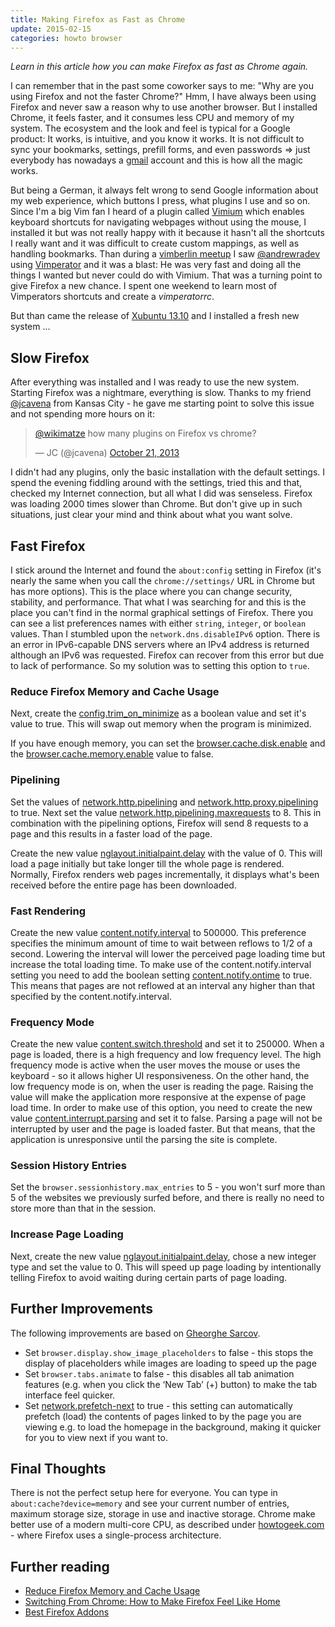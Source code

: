 ```yaml
---
title: Making Firefox as Fast as Chrome
update: 2015-02-15
categories: howto browser
---
```


*Learn in this article how you can make Firefox as fast as Chrome again.*

I can remember that in the past some coworker says to me: "Why are you using Firefox and not the faster Chrome?" Hmm, I have always been using Firefox and never saw a reason why to use another browser. But I installed Chrome, it feels faster, and it consumes less CPU and memory of my system. The ecosystem and the look and feel is typical for a Google product: It works, is intuitive, and you know it works. It is not difficult to sync your bookmarks, settings, prefill forms, and even passwords => just everybody has nowadays a [gmail](https://mail.google.com) account and this is how all the magic works.


But being a German, it always felt wrong to send Google information about my web experience, which buttons I press, what plugins I use and so on. Since I'm a big Vim fan I heard of a plugin called [Vimium](https://chrome.google.com/webstore/detail/vimium/dbepggeogbaibhgnhhndojpepiihcmeb?hl=en) which enables keyboard shortcuts for navigating webpages without using the mouse, I installed it but was not really happy with it because it hasn't all the shortcuts I really want and it was difficult to create custom mappings, as well as handling bookmarks. Than during a [vimberlin meetup](http://vimberlin.de/) I saw [@andrewradev](https://twitter.com/andrewradev) using [Vimperator](http://www.vimperator.org/vimperator) and it was a blast: He was very fast and doing all the things I wanted but never could do with Vimium. That was a turning point to give Firefox a new chance. I spent one weekend to learn most of Vimperators shortcuts and create a *vimperatorrc*.


But than came the release of [Xubuntu 13.10](http://xubuntu.org/news/saucy-salamander-final/) and I installed a fresh new system ...


## Slow Firefox

After everything was installed and I was ready to use the new system. Starting Firefox was a nightmare, everything is slow. Thanks to my friend [@jcavena](https://twitter.com/jcavena) from Kansas City - he gave me starting point to solve this issue and not spending more hours on it:


<blockquote class="twitter-tweet"><p><a href="https://twitter.com/wikimatze">@wikimatze</a> how many plugins on Firefox vs chrome?</p>&mdash; JC (@jcavena) <a href="https://twitter.com/jcavena/statuses/392387457745821696">October 21, 2013</a></blockquote>
<script async src="//platform.twitter.com/widgets.js" charset="utf-8"></script>


I didn't had any plugins, only the basic installation with the default settings. I spend the evening fiddling around with the settings, tried this and that, checked my Internet connection, but all what I did was senseless. Firefox was loading 2000 times slower than Chrome. But don't give up in such situations, just clear your mind and think about what you want solve.


## Fast Firefox

I stick around the Internet and found the `about:config` setting in Firefox (it's nearly the same when you call the `chrome://settings/` URL in Chrome but has more options). This is the place where you can change security, stability, and performance. That what I was searching for and this is the place you can't find in the normal graphical settings of Firefox. There you can see a list preferences names with either `string`, `integer`, or `boolean` values. Than I stumbled upon the `network.dns.disableIPv6` option. There is an error in IPv6-capable DNS servers where an IPv4 address is returned although an IPv6 was requested. Firefox can recover from this error but due to lack of performance. So my solution was to setting this option to `true`.


### Reduce Firefox Memory and Cache Usage

Next, create the [config.trim_on_minimize](http://kb.mozillazine.org/Config.trim_on_minimize "config.trim_on_minimize")
as a boolean value and set it's value to true. This will swap out memory when the program is minimized.


If you have enough memory, you can set the [browser.cache.disk.enable](http://kb.mozillazine.org/Browser.cache.disk.enable
"browser.cache.disk.enable") and the [browser.cache.memory.enable](http://kb.mozillazine.org/Browser.cache.memory.enable "browser.cache.memory.enable") value to false.


### Pipelining

Set the values of [network.http.pipelining](http://kb.mozillazine.org/Network.http.pipelining) and [network.http.proxy.pipelining](http://kb.mozillazine.org/Network.http.proxy.pipelining) to true. Next set the value [network.http.pipelining.maxrequests](http://kb.mozillazine.org/Network.http.pipelining.maxrequests) to 8. This in combination with the pipelining options, Firefox will send 8 requests to a page and this results in a faster load of the page.


Create the new value [nglayout.initialpaint.delay](http://kb.mozillazine.org/Nglayout.initialpaint.delay) with the value of 0. This will load a page initially but take longer till the whole page is rendered. Normally, Firefox renders web pages incrementally, it displays what's been received before the entire page has been downloaded.


### Fast Rendering

Create the new value [content.notify.interval](http://kb.mozillazine.org/Content.notify.interval) to 500000. This preference specifies the minimum amount of time to wait between reflows to 1/2 of a second. Lowering the interval will lower the perceived page loading time but increase the total loading time. To make use of the content.notify.interval setting you need to add the boolean setting [content.notify.ontime](http://kb.mozillazine.org/Content.notify.ontimer) to true. This means that pages are not reflowed at an interval any higher than that specified by the content.notify.interval.


### Frequency Mode

Create the new value [content.switch.threshold](http://kb.mozillazine.org/Content.switch.threshold) and set it to 250000. When a page is loaded, there is a high frequency and low frequency level. The high frequency mode is active when the user moves the mouse or uses the keyboard - so it allows higher UI responsiveness. On the other hand, the low frequency mode is on, when the user is reading the page. Raising the value will make the application more responsive at the expense of page load time. In order to make use of this option, you need to create the new value [content.interrupt.parsing](http://kb.mozillazine.org/Content.interrupt.parsing) and set it to false. Parsing a page will not be interrupted by user and the page is loaded faster. But that means, that the application is unresponsive until the parsing the site is complete.


### Session History Entries

Set the `browser.sessionhistory.max_entries` to 5 - you won't surf more than 5 of the websites we previously surfed before, and there is really no need to store more than that in the session.


### Increase Page Loading

Next, create the new value [nglayout.initialpaint.delay](http://kb.mozillazine.org/Nglayout.initialpaint.delay "nglayout.initialpaint.delay"), chose a new integer type and set the value to 0. This will speed up page loading by intentionally telling Firefox to avoid waiting during certain parts of page loading.


## Further Improvements

The following improvements are based on [Gheorghe Sarcov](http://www.gheorghesarcov.ga/ "Gheorghe Sarcov").


- Set `browser.display.show_image_placeholders` to false - this stops the display of placeholders while images are loading to speed up the page
- Set `browser.tabs.animate` to false - this disables all tab animation features (e.g.  when you click the ‘New Tab’ (+) button) to make the tab interface feel quicker.
- Set [network.prefetch-next](http://kb.mozillazine.org/Network.prefetch-next "network.prefetch-next") to true - this setting can automatically prefetch (load) the contents of pages linked to by the page you are viewing e.g. to load the homepage in the background, making it quicker for you to view next if you want to.


## Final Thoughts

There is not the perfect setup here for everyone. You can type in `about:cache?device=memory` and see your current number of entries, maximum storage size, storage in use and inactive storage. Chrome make better use of a modern multi-core CPU, as described under [howtogeek.com](http://www.howtogeek.com/165264/heres-why-firefox-is-still-years-behind-google-chrome/ "howtogeek.com") - where Firefox uses a single-process architecture.


## Further reading

- [Reduce Firefox Memory and Cache Usage](http://www.davidtan.org/tips-reduce-firefox-memory-cache-usage/ "Reduce Firefox Memory and Cache Usage")
- [Switching From Chrome: How to Make Firefox Feel Like Home](http://www.makeuseof.com/tag/switching-from-chrome-make-firefox-feel-like-home/ "Switching From Chrome: How to Make Firefox Feel Like Home")
- [Best Firefox Addons](http://www.makeuseof.com/tag/best-firefox-addons/ "Best Firefox Addons")

